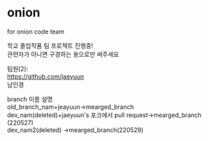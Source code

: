 # onion
for onion code team

학교 졸업작품 팀 프로젝트 진행중!   
관련자가 아니면 구경하는 용으로만 써주세요


팀원(2):   
https://github.com/jaeyuun   
남인경

branch 이름 설명   
old_branch_nam+jeayuun->mearged_branch   
dev_nam(deleted)+jaeyuun's 포크에서 pull request->mearged_branch (220527)   
dev_nam2(deleted) ->mearged_branch(220529)

